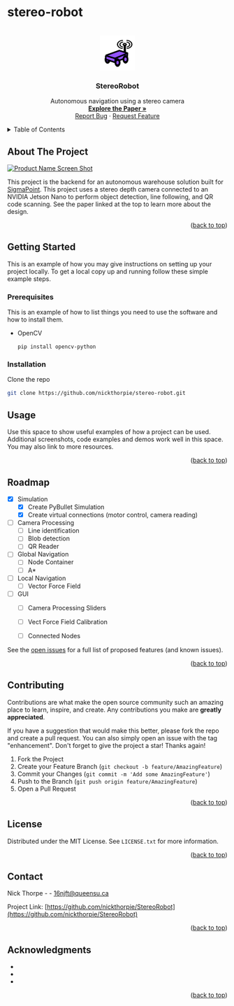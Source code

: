 # stereo-robot

<div id="top"></div>





<!-- PROJECT LOGO -->
<br />
<div align="center">
  <img src="docs/readme/logo.png" alt="Logo" width="80" height="80">
  
<h3 align="center">StereoRobot</h3>

  <p align="center">
    Autonomous navigation using a stereo camera
    <br />
    <a href="https://github.com/nickthorpie/StereoRobot/tree/master/resources/MECH_460_Final_Report_Team_03.pdf"><strong>Explore the Paper »</strong></a>
    <br />
    <a href="https://github.com/nickthorpie/StereoRobot">Report Bug</a>
    ·
    <a href="https://github.com/nickthorpie/StereoRobot/issues">Request Feature</a>
  </p>
</div>



<!-- TABLE OF CONTENTS -->
<details>
  <summary>Table of Contents</summary>
  <ol>
    <li>
      <a href="#about-the-project">About The Project</a>
      <ul>
        <li><a href="#built-with">Built With</a></li>
      </ul>
    </li>
    <li>
      <a href="#getting-started">Getting Started</a>
      <ul>
        <li><a href="#prerequisites">Prerequisites</a></li>
        <li><a href="#installation">Installation</a></li>
      </ul>
    </li>
    <li><a href="#usage">Usage</a></li>
    <li><a href="#roadmap">Roadmap</a></li>
    <li><a href="#contributing">Contributing</a></li>
    <li><a href="#license">License</a></li>
    <li><a href="#contact">Contact</a></li>
    <li><a href="#acknowledgments">Acknowledgments</a></li>
  </ol>
</details>



<!-- ABOUT THE PROJECT -->
## About The Project

[![Product Name Screen Shot][product-screenshot]](https://pybullet.org/wordpress/)

This project is the backend for an autonomous warehouse solution built for [SigmaPoint](https://www.sigmapoint.com). 
This project uses a stereo depth camera connected to an NVIDIA Jetson Nano to perform object detection,
line following, and QR code scanning. See the paper linked at the top to learn more about the design.


<p align="right">(<a href="#top">back to top</a>)</p>





<!-- GETTING STARTED -->
## Getting Started

This is an example of how you may give instructions on setting up your project locally.
To get a local copy up and running follow these simple example steps.

### Prerequisites

This is an example of how to list things you need to use the software and how to install them.

* OpenCV
  ```
  pip install opencv-python
  ```

### Installation

Clone the repo
   ```sh
   git clone https://github.com/nickthorpie/stereo-robot.git
   ```



<!-- USAGE EXAMPLES -->
## Usage

Use this space to show useful examples of how a project can be used. Additional screenshots, code examples and demos work well in this space. You may also link to more resources.


<p align="right">(<a href="#top">back to top</a>)</p>



<!-- ROADMAP -->
## Roadmap

- [x] Simulation
    - [x] Create PyBullet Simulation
    - [x] Create virtual connections (motor control, camera reading)
- [ ] Camera Processing
    - [ ] Line identification
    - [ ] Blob detection
    - [ ] QR Reader
- [ ] Global Navigation
    - [ ] Node Container
    - [ ] A*
- [ ] Local Navigation
    - [ ] Vector Force Field
- [ ] GUI
    - [ ] Camera Processing Sliders
    - [ ] Vect Force Field Calibration
    - [ ] Connected Nodes
    

See the [open issues](https://github.com/nickthorpie/StereoRobot/issues) for a full list of proposed features (and known issues).

<p align="right">(<a href="#top">back to top</a>)</p>



<!-- CONTRIBUTING -->
## Contributing

Contributions are what make the open source community such an amazing place to learn, inspire, and create. Any contributions you make are **greatly appreciated**.

If you have a suggestion that would make this better, please fork the repo and create a pull request. You can also simply open an issue with the tag "enhancement".
Don't forget to give the project a star! Thanks again!

1. Fork the Project
2. Create your Feature Branch (`git checkout -b feature/AmazingFeature`)
3. Commit your Changes (`git commit -m 'Add some AmazingFeature'`)
4. Push to the Branch (`git push origin feature/AmazingFeature`)
5. Open a Pull Request

<p align="right">(<a href="#top">back to top</a>)</p>



<!-- LICENSE -->
## License

Distributed under the MIT License. See `LICENSE.txt` for more information.

<p align="right">(<a href="#top">back to top</a>)</p>



<!-- CONTACT -->
## Contact

Nick Thorpe -  - 16njft@queensu.ca

Project Link: [https://github.com/nickthorpie/StereoRobot](https://github.com/nickthorpie/StereoRobot)

<p align="right">(<a href="#top">back to top</a>)</p>



<!-- ACKNOWLEDGMENTS -->
## Acknowledgments

* []()
* []()
* []()

<p align="right">(<a href="#top">back to top</a>)</p>



<!-- MARKDOWN LINKS & IMAGES -->
<!-- https://www.markdownguide.org/basic-syntax/#reference-style-links -->
[contributors-shield]: https://img.shields.io/github/contributors/nickthorpie/StereoRobot.svg?style=for-the-badge
[contributors-url]: https://github.com/nickthorpie/StereoRobot/graphs/contributors
[forks-shield]: https://img.shields.io/github/forks/nickthorpie/StereoRobot.svg?style=for-the-badge
[forks-url]: https://github.com/nickthorpie/StereoRobot/network/members
[stars-shield]: https://img.shields.io/github/stars/nickthorpie/StereoRobot.svg?style=for-the-badge
[stars-url]: https://github.com/nickthorpie/StereoRobot/stargazers
[issues-shield]: https://img.shields.io/github/issues/nickthorpie/StereoRobot.svg?style=for-the-badge
[issues-url]: https://github.com/nickthorpie/StereoRobot/issues
[license-shield]: https://img.shields.io/github/license/nickthorpie/StereoRobot.svg?style=for-the-badge
[license-url]: https://github.com/nickthorpie/StereoRobot/blob/master/LICENSE.txt
[linkedin-shield]: https://img.shields.io/badge/-LinkedIn-black.svg?style=for-the-badge&logo=linkedin&colorB=555
[linkedin-url]: https://linkedin.com/in/linkedin_username
[product-screenshot]: resources/readme/pybulletscreencap.png
